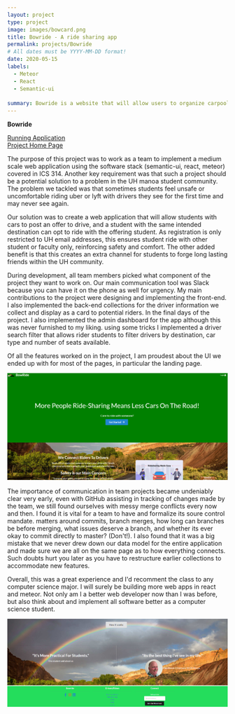 ```yaml
---
layout: project
type: project
image: images/bowcard.png
title: Bowride - A ride sharing app
permalink: projects/Bowride
# All dates must be YYYY-MM-DD format!
date: 2020-05-15
labels:
  - Meteor
  - React
  - Semantic-ui

summary: Bowride is a website that will allow users to organize carpools with other members of the UH community. Users can sign up to be a driver or rider, and drivers can search for riders that are most convenient to/from campus. This was a group effort for the ICS314 (Software engineering) final project.
---
```

__Bowride__

[<i class="large car green icon"></i>Running Application](http://bowride.meteorapp.com/#/)<br>
[<i class="large github icon"></i>Project Home Page](https://github.com/bowride/bowride.github.io)<br>

The purpose of this project was to work as a team to implement a medium scale  web application using the software stack (semantic-ui, react, meteor) covered in ICS 314. Another key requirement was that such a project should be a potential solution to a problem in the UH manoa student community. The problem we tackled was that sometimes students feel unsafe or uncomfortable riding uber or lyft with drivers they see for the first time and may never see again.

Our solution was to create a web application that will allow students with cars to post an offer to drive, and a student with the same intended destination can opt to ride with the offering student. As registration is only restricted to UH email addresses, this ensures student ride with other student or faculty only, reinforcing safety and comfort. The other added benefit is that this creates an extra channel for students to forge long lasting friends within the UH community.

During development, all team members picked what component of the project they want to work on. Our main communication tool was Slack because you can have it on the phone as well for urgency. My main contributions to the project were designing and implementing the front-end. I also implemented the back-end collections for the driver  information we collect and display as a card to potential riders. In the final days of the project. I also implemented the admin  dashboard for the app  although this was never furnished to my liking. using some tricks I  implemented a driver search filter that allows rider students to filter drivers by destination, car type and number of seats available. 

Of all the features worked on in the project, I am proudest about the UI we ended up with for most of the pages, in particular the landing page.

<img class="ui image" src="../images/M2_Landding_V2.png">


The importance of communication in team projects became undeniably clear very early, even with GitHub assisting in  tracking of changes made by the team, we still found ourselves  with messy merge conflicts every now and then. I found it is vital for a team to have and formalize its soure control mandate. matters around commits, branch merges, how long can branches be before merging, what issues deserve a branch, and whether its ever okay to commit directly to master? (Don't!). I also found that it was a big mistake that we never drew down our data model for the entire application and made sure we are all on the same page as to how everything connects. Such doubts hurt you later as you have to restructure earlier collections to accommodate new features.

Overall, this was a great experience and I'd recomment the class to any computer science major. I will surely be building more web apps in react and meteor. Not only am I a better web developer now than I was before, but also think about and implement all software better as a computer science student. 


<img class="ui image" src="../images/M2_Landding_V2_2.png">






